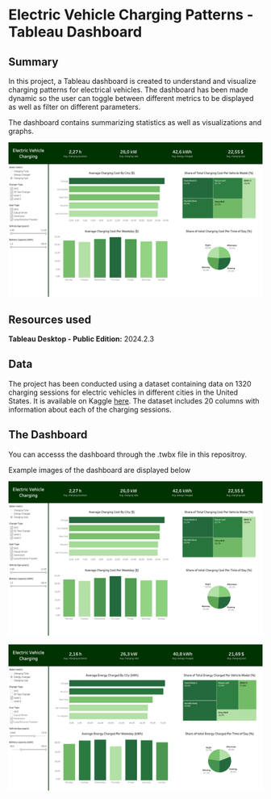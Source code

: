 # Electric Vehicle Charging Patterns - Tableau Dashboard

## Summary
In this project, a Tableau dashboard is created to understand and visualize charging patterns for electrical vehicles. The dashboard has been made dynamic so the user can toggle between different metrics to be displayed as well as filter on different parameters.

The dashboard contains summarizing statistics as well as visualizations and graphs.

![Full dashboard](Images/Full_dashboard.png "Full dashboard") 

## Resources used
**Tableau Desktop - Public Edition:** 2024.2.3

## Data
The project has been conducted using a dataset containing data on 1320 charging sessions for electric vehicles in different cities in the United States.
It is available on Kaggle [here]([https://www.kaggle.com/datasets/valakhorasani/electric-vehicle-charging-patterns/data]).
The dataset includes 20 columns with information about each of the charging sessions.

## The Dashboard
You can accesss the dashboard through the .twbx file in this repositroy. 

Example images of the dashboard are displayed below

![Full dashboard](Images/Full_dashboard.png "Full dashboard") 



![Dashboard with filters](Images/Dashboard_with_filters.png "Dashboard with filters") 
